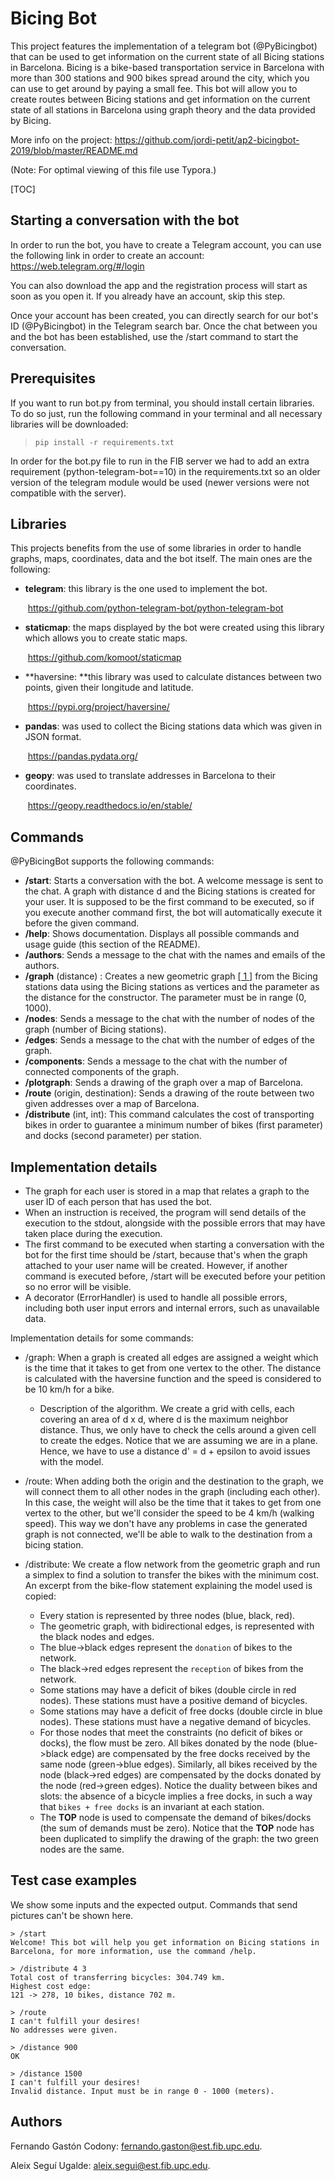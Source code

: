 # Bicing Bot

This project features the implementation of a telegram bot (@PyBicingbot) that can be used to  get information on the current state of all Bicing stations in Barcelona. Bicing is a bike-based transportation service in Barcelona with more than 300 stations and 900 bikes spread around the city, which you can use to get around by paying a small fee. This bot will allow you to create routes between Bicing stations and get information on the current state of all stations in Barcelona using graph theory and the data provided by Bicing.

More info on the project: https://github.com/jordi-petit/ap2-bicingbot-2019/blob/master/README.md

(Note: For optimal viewing of this file use Typora.)

[TOC]

## Starting a conversation with the bot

In order to run the bot, you have to create a Telegram account, you can use the following link in order to create an account:    https://web.telegram.org/#/login

You can also download the app and the registration process will start as soon as you open it. If you already have an account, skip this step.

Once your account has been created, you can directly search for our bot's ID (@PyBicingbot) in the Telegram search bar. Once the chat  between you and the bot has been established, use the /start command to start the conversation.



## Prerequisites

If you want to run bot.py from terminal, you should install certain libraries. To do so just, run the following command in your terminal and all necessary libraries will be downloaded:

> ```
> pip install -r requirements.txt
> ```

In order for the bot.py file to run in the FIB server we had to add an extra requirement  (python-telegram-bot==10)  in the requirements.txt so an older version of the telegram module would be used (newer versions were not compatible with the server).



## Libraries

This projects benefits from the use of some libraries in order to handle graphs, maps, coordinates, data and the bot itself. The main ones are the following:

- **telegram**: this library is the one used to implement the bot.

  ​						https://github.com/python-telegram-bot/python-telegram-bot

- **staticmap**: the maps displayed by the bot were created using this library which allows you to create static maps.

  ​						https://github.com/komoot/staticmap

- **haversine: **this library was used to calculate distances between two points, given their longitude and latitude.

  ​						https://pypi.org/project/haversine/

- **pandas**: was used to collect the Bicing stations data which  was given in JSON format.

  ​						https://pandas.pydata.org/

- **geopy**: was used to translate addresses in Barcelona to their coordinates.

  ​						https://geopy.readthedocs.io/en/stable/



## Commands

@PyBicingBot supports the following commands:

- **/start**: Starts a conversation with the bot. A welcome message is sent to the chat. A graph with distance d and the Bicing stations is created for your user. It is supposed to be the first command to be executed, so if you execute another command first, the bot will automatically execute it before the given command.
- **/help**:  Shows documentation. Displays all possible commands and usage guide (this section of the README).
- **/authors**: Sends a message to the chat with the names and emails of the authors.
- **/graph** (distance) : Creates a new geometric graph [[ 1 ]]( ) from the Bicing stations data using the Bicing stations as vertices and the parameter as the distance for the constructor. The parameter must be in range (0, 1000).
- **/nodes**: Sends a message to the chat with the number of nodes of the graph (number of Bicing stations).
- **/edges**: Sends a message to the chat with the number of edges of the graph.
- **/components**: Sends a message to the chat with the number of connected components of the graph.
- **/plotgraph**: Sends a drawing of the graph over a map of Barcelona.
- **/route** (origin, destination): Sends a drawing of the route between two given addresses over a map of Barcelona.
- **/distribute** (int, int): This command calculates the cost of transporting bikes in order to guarantee a minimum number of bikes (first parameter) and docks (second parameter) per station.



## Implementation details

- The graph for each user is stored in a map that relates a graph to the user ID of each person that has used the bot.
- When an instruction is received, the program will send details of the execution to the stdout, alongside with the possible errors that may have taken place during the execution.
- The first command to be executed when starting a conversation with the bot for the first time should be /start, because that's when the graph attached to your user name will be created. However, if another command is executed before, /start will be executed before your petition so no error will be visible.
- A decorator  (ErrorHandler)   is used to handle all possible errors, including both user input errors and internal errors, such as unavailable data.

Implementation details for some commands:

- /graph: When a graph is created all edges are assigned a weight which is the time that it takes to get from one vertex to the other. The distance is calculated with the haversine function and the speed is considered to be 10 km/h for a bike. 
  - Description of the algorithm. We create a grid with cells, each covering an area of d x d, where d is the maximum neighbor distance. Thus, we only have to check the cells around a given cell to create the edges. Notice that we are assuming we are in a plane. Hence, we have to use a distance d' = d + epsilon to avoid issues with the model.  
- /route: When adding both the origin and the destination to the graph, we will connect them to all other nodes in the graph (including each other). In this case, the weight will also be the time that it takes to get from one vertex to the other, but we'll consider the speed to be 4 km/h (walking speed). This way we don't have any problems in case the generated graph is not connected, we'll be able to walk to the destination from a bicing station.
- /distribute: We create a flow network from the geometric graph and run a simplex to find a solution to transfer the bikes with the minimum cost. An excerpt from the bike-flow statement explaining the model used is copied: 

  - Every station is represented by three nodes (blue, black, red).
  - The geometric graph, with bidirectional edges, is represented with the black nodes and edges.
  - The blue->black edges represent the `donation` of bikes to the network.
  - The black->red edges represent the `reception` of bikes from the network.
  - Some stations may have a deficit of bikes (double circle in red nodes). These stations must have a positive demand of bicycles.
  - Some stations may have a deficit of free docks (double circle in blue nodes). These stations must have a negative demand of bicycles.
  - For those nodes that meet the constraints (no deficit of bikes or docks), the flow must be zero. All bikes donated by the node (blue->black edge) are compensated by the free docks received by the same node (green->blue edges). Similarly, all bikes received by the node (black->red edges) are compensated by the docks donated by the node (red->green edges). Notice the duality between bikes and slots: the absence of a bicycle implies a free docks, in such a way that `bikes + free docks` is an invariant at each station.
  - The __TOP__ node is used to compensate the demand of bikes/docks (the sum of demands must be zero). Notice that the __TOP__ node has been duplicated to simplify the drawing of the graph: the two green nodes are the same.



## Test case examples

We show some inputs and the expected output. Commands that send pictures can't be shown here.

```
> /start
Welcome! This bot will help you get information on Bicing stations in Barcelona, for more information, use the command /help.

> /distribute 4 3
Total cost of transferring bicycles: 304.749 km.
Highest cost edge:
121 -> 278, 10 bikes, distance 702 m.

> /route
I can't fulfill your desires!
No addresses were given.

> /distance 900
OK

> /distance 1500
I can't fulfill your desires!
Invalid distance. Input must be in range 0 - 1000 (meters).
```



## Authors

Fernando Gastón Codony: fernando.gaston@est.fib.upc.edu.

Aleix Seguí Ugalde: aleix.segui@est.fib.upc.edu.

